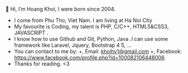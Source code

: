 👋 Hi, I’m Hoang Khoi, I were born since 2004.
- I come from Phu Tho, Viet Nam. I am living at Ha Noi City
- My favourite is Coding, my talent is PHP, C/C++, HTML5&CSS3, JAVASCRIPT .
- I know how to use Github and Git, Python, Java .I can use some framework like Laravel, Jquery, Bootstrap 4 5, ...
- You can contact to me by:
                      +, Email: khoihv1@gmail.com
                      +, Facebook: https://www.facebook.com/profile.php?id=100082106448006
- Thanks for reading. <3

<!--
**hoangkhoi2k4/hoangkhoi2k4** is a ✨ _special_ ✨ repository because its `README.md` (this file) appears on your GitHub profile.

Here are some ideas to get you started:

- 🔭 I’m currently working on ...
- 🌱 I’m currently learning ...
- 👯 I’m looking to collaborate on ...
- 🤔 I’m looking for help with ...
- 💬 Ask me about ...
- 📫 How to reach me: ...
- 😄 Pronouns: ...
- ⚡ Fun fact: ...
-->
